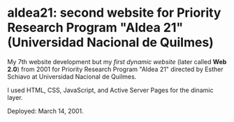 # aldea21: second website for Priority Research Program "Aldea 21" (Universidad Nacional de Quilmes)

My 7th website development but my *first dynamic website* (later called **Web 2.0**) from 2001 for Priority Research Program "Aldea 21" directed by Esther Schiavo at Universidad Nacional de Quilmes.

I used HTML, CSS, JavaScript, and Active Server Pages for the dinamic layer.

Deployed: March 14, 2001.
